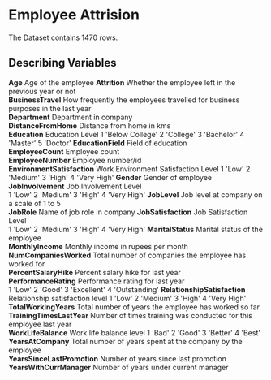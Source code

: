 # Employee Attrision
 The Dataset contains 1470 rows.

## Describing Variables

**Age**	Age of the employee	
**Attrition**	Whether the employee left in the previous year or not		
**BusinessTravel**	How frequently the employees travelled for business purposes in the last year	
**Department**	Department in company	
**DistanceFromHome**	Distance from home in kms	
**Education**	Education Level	
    1 'Below College'
		2 'College'
		3 'Bachelor'
		4 'Master'
		5 'Doctor'
**EducationField**	Field of education	
**EmployeeCount**	Employee count	
**EmployeeNumber**	Employee number/id	
**EnvironmentSatisfaction**	Work Environment Satisfaction Level	
    1 'Low'
		2 'Medium'
		3 'High'
		4 'Very High'
**Gender**	Gender of employee	
**JobInvolvement**	Job Involvement Level	
    1 'Low'
		2 'Medium'
		3 'High'
		4 'Very High'
**JobLevel**	Job level at company on a scale of 1 to 5	
**JobRole**	Name of job role in company	
**JobSatisfaction**	Job Satisfaction Level	
    1 'Low'
		2 'Medium'
		3 'High'
		4 'Very High'
**MaritalStatus**	Marital status of the employee	
**MonthlyIncome**	Monthly income in rupees per month	
**NumCompaniesWorked**	Total number of companies the employee has worked for	
**PercentSalaryHike**	Percent salary hike for last year	
**PerformanceRating**	Performance rating for last year	
    1 'Low'
		2 'Good'
		3 'Excellent'
		4 'Outstanding'
**RelationshipSatisfaction**	Relationship satisfaction level	1 'Low'
		2 'Medium'
		3 'High'
		4 'Very High'
**TotalWorkingYears**	Total number of years the employee has worked so far	
**TrainingTimesLastYear**	Number of times training was conducted for this employee last year	
**WorkLifeBalance**	Work life balance level	
    1 'Bad'
		2 'Good'
		3 'Better'
		4 'Best'
**YearsAtCompany**	Total number of years spent at the company by the employee	
**YearsSinceLastPromotion**	Number of years since last promotion	
**YearsWithCurrManager**	Number of years under current manager	
